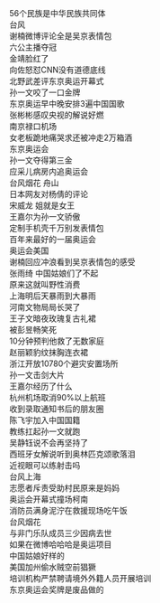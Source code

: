 56个民族是中华民族共同体  
台风  
谢楠微博评论全是吴京表情包  
六公主播夺冠  
金靖脸红了  
向佐怒怼CNN没有道德底线  
北野武差评东京奥运开幕式  
孙一文咬了一口金牌  
东京奥运早中晚安排3遍中国国歌  
张彬彬感叹央视的解说好燃  
南京禄口机场  
女老板跪地痛哭求还被冲走2万箱酒  
东京奥运会  
孙一文夺得第三金  
应采儿病房内追奥运会  
台风烟花 舟山  
日本网友对杨倩的评论  
宋威龙 姐就是女王  
王嘉尔为孙一文骄傲  
定制手机壳千万别发表情包  
百年来最好的一届奥运会  
奥运会美国  
谢楠回应冲浪看到吴京表情包的感受  
张雨绮 中国姑娘们了不起  
原来这就叫野性消费  
上海明后天暴雨到大暴雨  
河南文物局局长哭了  
王子文暗夜玫瑰复古礼裙  
被彭昱畅笑死  
10分钟预判他救了无数家庭  
赵丽颖豹纹抹胸连衣裙  
浙江开放10780个避灾安置场所  
孙一文击剑大片  
王嘉尔经历了什么  
杭州机场取消90%以上航班  
收到录取通知书后的朋友圈  
陈飞宇加入中国国籍  
教练扛起孙一文就跑  
吴静钰说不会再坚持了  
西班牙女解说听到奥林匹克颂歌落泪  
近视眼可以练射击吗  
台风上海  
志愿者斥责受助村民原来是妈妈  
奥运会开幕式撞场柯南  
消防员满身泥泞在救援现场吃午饭  
台风烟花  
与非门乐队成员三少因病去世  
如果在微博哈哈哈是奥运项目  
中国姑娘好样的  
美国加州偷水贼空前猖獗  
培训机构严禁聘请境外外籍人员开展培训  
东京奥运会奖牌是废品做的  
